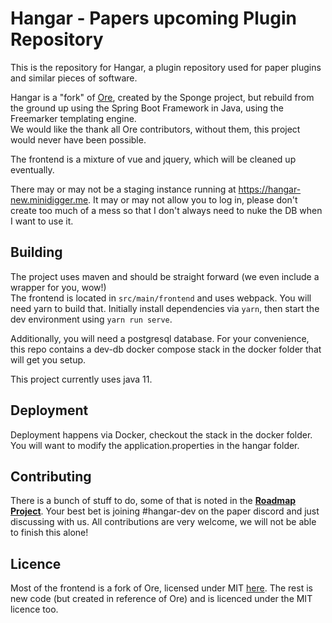 # Hangar - Papers upcoming Plugin Repository

This is the repository for Hangar, a plugin repository used for paper plugins and similar pieces of software.

Hangar is a "fork" of [Ore](https://github.com/SpongePowered/Ore), created by the Sponge project, 
but rebuild from the ground up using the Spring Boot Framework in Java, using the Freemarker templating engine.  
We would like the thank all Ore contributors, without them, this project would never have been possible.

The frontend is a mixture of vue and jquery, which will be cleaned up eventually.

There may or may not be a staging instance running at https://hangar-new.minidigger.me. 
It may or may not allow you to log in, please don't create too much of a mess so that I don't always need to nuke the DB when I want to use it.

## Building

The project uses maven and should be straight forward (we even include a wrapper for you, wow!)  
The frontend is located in `src/main/frontend` and uses webpack. You will need yarn to build that. Initially install dependencies via `yarn`, then start the dev environment using `yarn run serve`.

Additionally, you will need a postgresql database. For your convenience, this repo contains a dev-db docker compose stack in the docker folder that will get you setup.

This project currently uses java 11.

## Deployment

Deployment happens via Docker, checkout the stack in the docker folder. You will want to modify the application.properties in the hangar folder.

## Contributing

There is a bunch of stuff to do, some of that is noted in the [**Roadmap Project**](https://github.com/PaperMC/Hangar/projects/1). 
Your best bet is joining #hangar-dev on the paper discord and just discussing with us.
All contributions are very welcome, we will not be able to finish this alone!

## Licence

Most of the frontend is a fork of Ore, licensed under MIT [here](https://github.com/SpongePowered/Ore/blob/staging/LICENSE.txt). 
The rest is new code (but created in reference of Ore) and is licenced under the MIT licence too.

